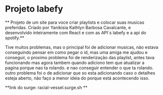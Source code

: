 # Projeto labefy

** Projeto de um site para voce criar playlists e colocar suas musicas preferidas. Criado por Yanikisia Kathlyn Barbosa Cavalcante, e desenvolvido inteiramente com React e com as API´s labefy e a api do spotify.**

Tive muitos problemas, mas o principal foi de adicionar musicas, não estava conseguindo pensar em como pegar o id, mas uma amiga me ajudou e conseguir, o proximo problema foi de renderização das playlist, antes tava funcionando mas agora tambem quando adiciono tem que atualizar a pagina porque nao ta rolando. e nao conseguir entender o que ta rolando. 
outro problema foi o de adicionar que so esta adicionando caso o detalhes esteja aberto, não faço a menor ideia do porque está acontecendo isso.

**link do surge: racial-vessel.surge.sh **
